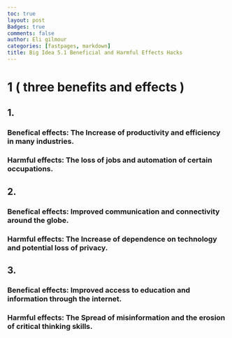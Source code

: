 ```yaml
---
toc: true
layout: post
Badges: true
comments: false
author: Eli gilmour
categories: [fastpages, markdown]
title: Big Idea 5.1 Beneficial and Harmful Effects Hacks
---
```


# 1 ( three benefits and effects )

## 1.
### Benefical effects: The Increase of productivity and efficiency in many industries.
### Harmful effects: The loss of jobs and automation of certain occupations.

 ## 2.
### Benefical effects: Improved communication and connectivity around the globe.
### Harmful effects: The Increase of dependence on technology and potential loss of privacy.
 
 ## 3.
 ### Benefical effects: Improved access to education and information through the internet.
 ### Harmful effects: The Spread of misinformation and the erosion of critical thinking skills.
